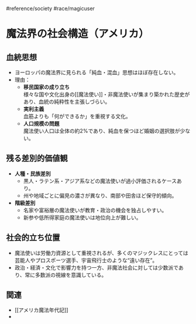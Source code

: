#reference/society #race/magicuser  
# 魔法界の社会構造（アメリカ）

## 血統思想
- ヨーロッパの魔法界に見られる「純血・混血」思想はほぼ存在しない。
- 理由：
  - **移民国家の成り立ち**  
    様々な国や文化出身の[[魔法使い]]・非魔法使いが集まり築かれた歴史があり、血統の純粋性を主張しづらい。
  - **実利主義**  
    血筋よりも「何ができるか」を重視する文化。
  - **人口規模の問題**  
    魔法使い人口は全体の約2%であり、純血を保つほど婚姻の選択肢が少ない。

## 残る差別的価値観
- **人種・民族差別**
  - 黒人・ラテン系・アジア系などの魔法使いが過小評価されるケースあり。
  - 州や地域ごとに偏見の濃さが異なり、南部や田舎ほど保守的傾向。
- **階級差別**
  - 名家や富裕層の魔法使いが教育・政治の機会を独占しやすい。
  - 新参や低所得家庭の魔法使いは地位向上が難しい。

## 社会的立ち位置
- 魔法使いは労働力資源として重視されるが、多くのマジックレスにとっては芸能人やプロスポーツ選手、宇宙飛行士のような“遠い存在”。
- 政治・経済・文化で影響力を持つ一方、非魔法社会に対しては少数派であり、常に多数派の視線を意識している。

## 関連
- [[アメリカ魔法年代記]]
- 